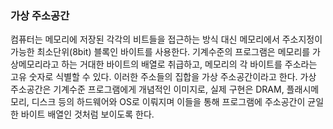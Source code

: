 ### 가상 주소공간
컴퓨터는 메모리에 저장된 각각의 비트들을 접근하는 방식 대신 메모리에서 주소지정이 가능한 최소단위(8bit) 블록인 바이트를 사용한다. 기계수준의 프로그램은 메모리를 가상메모리라고 하는 거대한 바이트의 배열로 취급하고, 메모리의 각 바이트를 주소라는 고유 숫자로 식별할 수 있다.
이러한 주소들의 집합을 가상 주소공간이라고 한다.
가상 주소공간은 기계수준 프로그램에게 개념적인 이미지로, 실제 구현은 DRAM, 플래시메모리, 디스크 등의 하드웨어와 OS로 이뤄지며 이들을 통해 프로그램에 주소공간이 균일한 바이트 배열인 것처럼 보이도록 한다.

